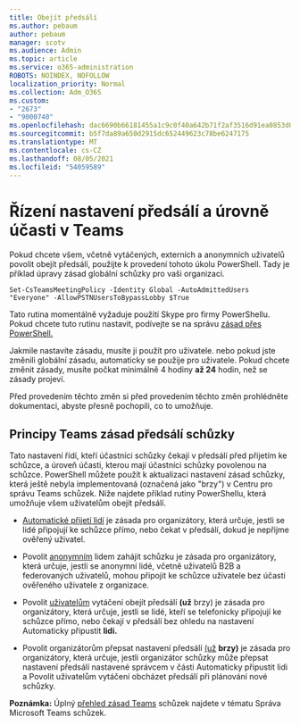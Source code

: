```yaml
---
title: Obejít předsálí
ms.author: pebaum
author: pebaum
manager: scotv
ms.audience: Admin
ms.topic: article
ms.service: o365-administration
ROBOTS: NOINDEX, NOFOLLOW
localization_priority: Normal
ms.collection: Adm_O365
ms.custom:
- "2673"
- "9000740"
ms.openlocfilehash: dac6690b66181455a1c9c0f40a642b71f2af3516d91ea0853d06564b017b03a2
ms.sourcegitcommit: b5f7da89a650d2915dc652449623c78be6247175
ms.translationtype: MT
ms.contentlocale: cs-CZ
ms.lasthandoff: 08/05/2021
ms.locfileid: "54059589"
---
```

# <a name="control-lobby-settings-and-level-of-participation-in-teams"></a>Řízení nastavení předsálí a úrovně účasti v Teams

Pokud chcete všem, včetně vytáčených, externích a anonymních uživatelů povolit obejít předsálí, použijte k provedení tohoto úkolu PowerShell. Tady je příklad úpravy zásad globální schůzky pro vaši organizaci.

`Set-CsTeamsMeetingPolicy -Identity Global -AutoAdmittedUsers "Everyone" -AllowPSTNUsersToBypassLobby $True`

Tato rutina momentálně vyžaduje použití Skype pro firmy PowerShellu. Pokud chcete tuto rutinu nastavit, podívejte se na správu [zásad přes PowerShell.](https://docs.microsoft.com/microsoftteams/teams-powershell-overview#managing-policies-via-powershell)

Jakmile nastavíte zásadu, musíte ji použít pro uživatele. nebo pokud jste změnili globální zásadu, automaticky se použije pro uživatele. Pokud chcete změnit zásady, musíte počkat minimálně 4 hodiny **až 24** hodin, než se zásady projeví. 

Před provedením těchto změn si před provedením těchto změn prohlédněte dokumentaci, abyste přesně pochopili, co to umožňuje.


## <a name="understanding-teams-meeting-lobby-policy-controls"></a>Principy Teams zásad předsálí schůzky

Tato nastavení řídí, kteří účastníci schůzky čekají v předsálí před přijetím ke schůzce, a úroveň účasti, kterou mají účastníci schůzky povolenou na schůzce. PowerShell můžete použít k aktualizaci nastavení zásad schůzky, která ještě nebyla implementovaná (označená jako "brzy") v Centru pro správu Teams schůzek. Níže najdete příklad rutiny PowerShellu, která umožňuje všem uživatelům obejít předsálí.

- [Automatické přijetí lidí](https://docs.microsoft.com/microsoftteams/meeting-policies-in-teams#automatically-admit-people) je zásada pro organizátory, která určuje, jestli se lidé připojují ke schůzce přímo, nebo čekat v předsálí, dokud je nepřijme ověřený uživatel.

- Povolit [anonymním](https://docs.microsoft.com/microsoftteams/meeting-policies-in-teams#allow-anonymous-people-to-start-a-meeting) lidem zahájit schůzku je zásada pro organizátory, která určuje, jestli se anonymní lidé, včetně uživatelů B2B a federovaných uživatelů, mohou připojit ke schůzce uživatele bez účasti ověřeného uživatele z organizace.

- Povolit [uživatelům](https://docs.microsoft.com/microsoftteams/meeting-policies-in-teams#allow-dial-in-users-to-bypass-the-lobby-coming-soon) vytáčení obejít předsálí **(už** brzy) je zásada pro organizátory, která určuje, jestli se lidé, kteří se telefonicky připojují ke schůzce přímo, nebo čekají v předsálí bez ohledu na nastavení Automaticky připustit **lidi.**

- Povolit organizátorům přepsat nastavení předsálí [(už](https://docs.microsoft.com/microsoftteams/meeting-policies-in-teams#allow-organizers-to-override-lobby-settings-coming-soon) **brzy)** je zásada pro organizátory, která určuje, jestli  organizátor schůzky může přepsat nastavení předsálí nastavené správcem v části Automaticky připustit lidi a Povolit uživatelům vytáčení obcházet předsálí při plánování nové schůzky. 

**Poznámka:** Úplný [přehled zásad Teams](https://docs.microsoft.com/microsoftteams/meeting-policies-in-teams) schůzek najdete v tématu Správa Microsoft Teams schůzek.
